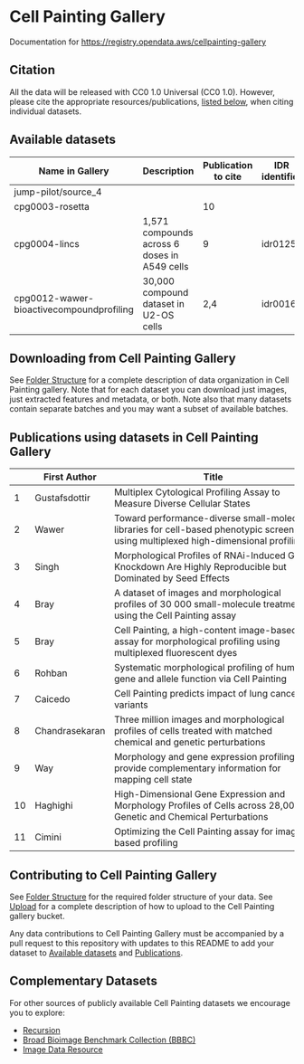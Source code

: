 # Cell Painting Gallery

Documentation for https://registry.opendata.aws/cellpainting-gallery

## Citation

All the data will be released with CC0 1.0 Universal (CC0 1.0).
However, please cite the appropriate resources/publications, [listed below](#available-datasets), when citing individual datasets.

## Available datasets

| Name in Gallery                          | Description                                  | Publication to cite | IDR identifier |
| ---------------------------------------- | -------------------------------------------- | ------------------- | -------------- |
| jump-pilot/source_4                      |                                              |                     |                |
| cpg0003-rosetta                          |                                              | 10                  |                |
| cpg0004-lincs                            | 1,571 compounds across 6 doses in A549 cells | 9                   | idr0125        |
| cpg0012-wawer-bioactivecompoundprofiling | 30,000 compound dataset in U2-OS cells       | 2,4                 | idr0016        |

## Downloading from Cell Painting Gallery

See [Folder Structure](folder_structure.md) for a complete description of data organization in Cell Painting gallery.
Note that for each dataset you can download just images, just extracted features and metadata, or both.
Note also that many datasets contain separate batches and you may want a subset of available batches.

## Publications using datasets in Cell Painting Gallery

|     | First Author   | <div style="width:350px">Title</div>                                                                                                 | Year | <div style="width:150px">Publication URL</div> | Dataset Name in Gallery                  |
| --- | -------------- | ------------------------------------------------------------------------------------------------------------------------------------ | ---- | ---------------------------------------------- | ---------------------------------------- |
| 1   | Gustafsdottir  | Multiplex Cytological Profiling Assay to Measure Diverse Cellular States                                                             | 2013 | https://doi.org/10.1371/journal.pone.0080999   |                                          |
| 2   | Wawer          | Toward performance-diverse small-molecule libraries for cell-based phenotypic screening using multiplexed high-dimensional profiling | 2014 | https://doi.org/10.1073/pnas.1410933111        | cpg0012-wawer-bioactivecompoundprofiling |
| 3   | Singh          | Morphological Profiles of RNAi-Induced Gene Knockdown Are Highly Reproducible but Dominated by Seed Effects                          | 2015 | https://doi.org/10.1371/journal.pone.0131370   |                                          |
| 4   | Bray           | A dataset of images and morphological profiles of 30 000 small-molecule treatments using the Cell Painting assay                     | 2017 | https://doi.org/10.1093/gigascience/giw014     | cpg0012-wawer-bioactivecompoundprofiling |
| 5   | Bray           | Cell Painting, a high-content image-based assay for morphological profiling using multiplexed fluorescent dyes                       | 2016 | https://doi.org/10.1038/nprot.2016.105         |                                          |
| 6   | Rohban         | Systematic morphological profiling of human gene and allele function via Cell Painting                                               | 2017 | https://doi.org/10.7554/eLife.24060            |                                          |
| 7   | Caicedo        | Cell Painting predicts impact of lung cancer variants                                                                                | 2022 | https://doi.org/10.1091/mbc.E21-11-0538        |                                          |
| 8   | Chandrasekaran | Three million images and morphological profiles of cells treated with matched chemical and genetic perturbations                     | 2022 | https://doi.org/10.1101/2022.01.05.475090      | jump-pilots/source_4                     |
| 9   | Way            | Morphology and gene expression profiling provide complementary information for mapping cell state                                    | 2022 | https://doi.org/10.1101/2021.10.21.465335      | cpg0004-lincs                            |
| 10  | Haghighi       | High-Dimensional Gene Expression and Morphology Profiles of Cells across 28,000 Genetic and Chemical Perturbations                   | 2022 | https://doi.org/10.1101/2021.09.08.459417      | cpg0003-rosetta                          |
| 11  | Cimini         | Optimizing the Cell Painting assay for image-based profiling                                                                         | 2022 | In Preparation                                 | jump-pilots/source_4                     |

## Contributing to Cell Painting Gallery

See [Folder Structure](folder_structure.md) for the required folder structure of your data.
See [Upload](upload.md) for a complete description of how to upload to the Cell Painting gallery bucket.

Any data contributions to Cell Painting Gallery must be accompanied by a pull request to this repository with updates to this README to add your dataset to [Available datasets](#available-datasets) and [Publications](#publications-using-datasets-in-cellpainting-gallery).

## Complementary Datasets

For other sources of publicly available Cell Painting datasets we encourage you to explore:
- [Recursion](https://www.rxrx.ai)
- [Broad Bioimage Benchmark Collection (BBBC)](https://bbbc.broadinstitute.org)
- [Image Data Resource](https://idr.openmicroscopy.org)
